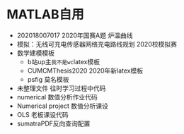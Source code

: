 # MATLAB自用

* 202018007017 2020年国赛A题 炉温曲线
* 模拟：无线可充电传感器网络充电路线规划 2020校模拟赛
* 数学建模模板
  * b站up主`我不是wc`latex模板
  * CUMCMThesis2020 2020年新latex模板
  * psfig 莫名模板
* 未整理文件 往时学习过程中代码
* numerical 数值分析作业代码
* Numerical project 数值分析课设
* OLS 老板课设代码
* sumatraPDF反向查询配置
